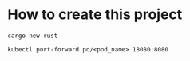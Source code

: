 # How to create this project
```
cargo new rust
```

```
kubectl port-forward po/<pod_name> 18080:8080
```